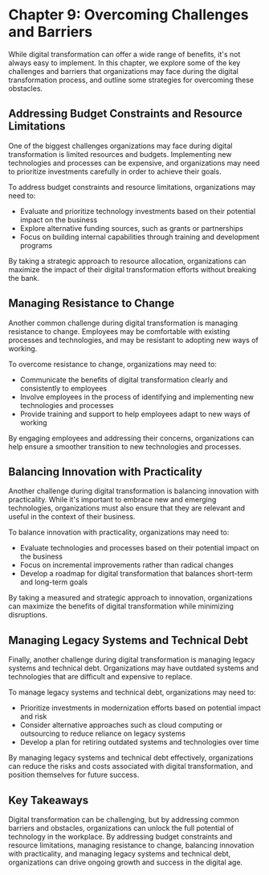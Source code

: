 Chapter 9: Overcoming Challenges and Barriers
=============================================

While digital transformation can offer a wide range of benefits, it's not always easy to implement. In this chapter, we explore some of the key challenges and barriers that organizations may face during the digital transformation process, and outline some strategies for overcoming these obstacles.

Addressing Budget Constraints and Resource Limitations
------------------------------------------------------

One of the biggest challenges organizations may face during digital transformation is limited resources and budgets. Implementing new technologies and processes can be expensive, and organizations may need to prioritize investments carefully in order to achieve their goals.

To address budget constraints and resource limitations, organizations may need to:

* Evaluate and prioritize technology investments based on their potential impact on the business
* Explore alternative funding sources, such as grants or partnerships
* Focus on building internal capabilities through training and development programs

By taking a strategic approach to resource allocation, organizations can maximize the impact of their digital transformation efforts without breaking the bank.

Managing Resistance to Change
-----------------------------

Another common challenge during digital transformation is managing resistance to change. Employees may be comfortable with existing processes and technologies, and may be resistant to adopting new ways of working.

To overcome resistance to change, organizations may need to:

* Communicate the benefits of digital transformation clearly and consistently to employees
* Involve employees in the process of identifying and implementing new technologies and processes
* Provide training and support to help employees adapt to new ways of working

By engaging employees and addressing their concerns, organizations can help ensure a smoother transition to new technologies and processes.

Balancing Innovation with Practicality
--------------------------------------

Another challenge during digital transformation is balancing innovation with practicality. While it's important to embrace new and emerging technologies, organizations must also ensure that they are relevant and useful in the context of their business.

To balance innovation with practicality, organizations may need to:

* Evaluate technologies and processes based on their potential impact on the business
* Focus on incremental improvements rather than radical changes
* Develop a roadmap for digital transformation that balances short-term and long-term goals

By taking a measured and strategic approach to innovation, organizations can maximize the benefits of digital transformation while minimizing disruptions.

Managing Legacy Systems and Technical Debt
------------------------------------------

Finally, another challenge during digital transformation is managing legacy systems and technical debt. Organizations may have outdated systems and technologies that are difficult and expensive to replace.

To manage legacy systems and technical debt, organizations may need to:

* Prioritize investments in modernization efforts based on potential impact and risk
* Consider alternative approaches such as cloud computing or outsourcing to reduce reliance on legacy systems
* Develop a plan for retiring outdated systems and technologies over time

By managing legacy systems and technical debt effectively, organizations can reduce the risks and costs associated with digital transformation, and position themselves for future success.

Key Takeaways
-------------

Digital transformation can be challenging, but by addressing common barriers and obstacles, organizations can unlock the full potential of technology in the workplace. By addressing budget constraints and resource limitations, managing resistance to change, balancing innovation with practicality, and managing legacy systems and technical debt, organizations can drive ongoing growth and success in the digital age.

